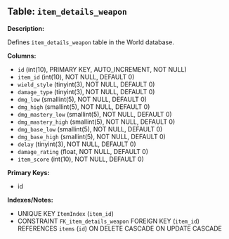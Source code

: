 ## Table: `item_details_weapon`

**Description:**

Defines `item_details_weapon` table in the World database.

**Columns:**
- `id` (int(10), PRIMARY KEY, AUTO_INCREMENT, NOT NULL)
- `item_id` (int(10), NOT NULL, DEFAULT 0)
- `wield_style` (tinyint(3), NOT NULL, DEFAULT 0)
- `damage_type` (tinyint(3), NOT NULL, DEFAULT 0)
- `dmg_low` (smallint(5), NOT NULL, DEFAULT 0)
- `dmg_high` (smallint(5), NOT NULL, DEFAULT 0)
- `dmg_mastery_low` (smallint(5), NOT NULL, DEFAULT 0)
- `dmg_mastery_high` (smallint(5), NOT NULL, DEFAULT 0)
- `dmg_base_low` (smallint(5), NOT NULL, DEFAULT 0)
- `dmg_base_high` (smallint(5), NOT NULL, DEFAULT 0)
- `delay` (tinyint(3), NOT NULL, DEFAULT 0)
- `damage_rating` (float, NOT NULL, DEFAULT 0)
- `item_score` (int(10), NOT NULL, DEFAULT 0)

**Primary Keys:**
- id

**Indexes/Notes:**
- UNIQUE KEY `ItemIndex` (`item_id`)
- CONSTRAINT `FK_item_details_weapon` FOREIGN KEY (`item_id`) REFERENCES `items` (`id`) ON DELETE CASCADE ON UPDATE CASCADE